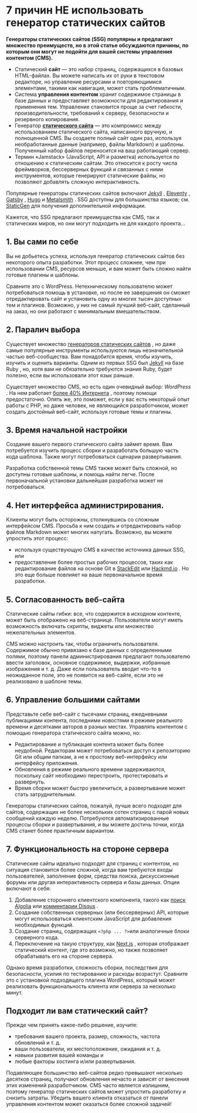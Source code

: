 # 7 причин НЕ использовать генератор статических сайтов


**Генераторы статических сайтов (SSG) популярны и предлагают множество преимуществ, но в этой статье обсуждаются причины, по которым они могут не подойти для вашей системы управления контентом (CMS).**

* Статический **сайт** — это набор страниц, содержащихся в базовых HTML-файлах. Вы можете написать их от руки в текстовом редакторе, но управление ресурсами и повторяющимися элементами, такими как навигация, может стать проблематичным.
* Система **управления контентом** хранит содержимое страницы в базе данных и предоставляет возможности для редактирования и применения тем. Управление становится проще за счет гибкости, производительности, требований к серверу, безопасности и резервного копирования.
* Генератор [**статического сайта**](https://www.sitepoint.com/static-site-generators/) — это компромисс между использованием статического сайта, написанного вручную, и полноценной CMS. Вы создаете полный сайт один раз, используя необработанные данные (например, файлы Markdown) и шаблоны. Полученный набор файлов переносится на ваш работающий сервер.
* Термин «Jamstack» (JavaScript, API и разметка) используется по отношению к статическим сайтам. Это относится к росту числа фреймворков, бессерверных функций и связанных с ними инструментов, которые генерируют статические файлы, но позволяют добавлять сложную интерактивность.

Популярные генераторы статических сайтов включают [Jekyll](https://www.sitepoint.com/set-jekyll-blog-5-minutes-poole/) , [Eleventy](https://www.sitepoint.com/getting-started-with-eleventy/) , [Gatsby](https://www.sitepoint.com/gatsby-guide/) , [Hugo](https://www.sitepoint.com/premium/books/a-beginner-s-guide-to-creating-a-static-website-with-hugo/read/1) и [Metalsmith](https://www.sitepoint.com/create-static-site-metalsmith/) . SSG доступны для большинства языков; см. [StaticGen](http://www.staticgen.com/) для получения дополнительной информации.

Кажется, что SSG предлагают преимущества как CMS, так и статических миров, но они могут подходить не для каждого проекта…

## 1. Вы сами по себе

Вы не добьетесь успеха, используя генератор статических сайтов без некоторого опыта разработки. Этот процесс сложнее, чем при использовании CMS, ресурсов меньше, и вам может быть сложно найти готовые плагины и шаблоны.

Сравните это с WordPress. Нетехническому пользователю может потребоваться помощь в установке, но после ее завершения он сможет отредактировать сайт и установить одну из многих тысяч доступных тем и плагинов. Возможно, у них не самый лучший веб-сайт, сделанный на заказ, но они работают с минимальным вмешательством.

## 2. Паралич выбора
Существует множество [генераторов статических сайтов](http://www.staticgen.com/) , но даже самые популярные инструменты используются лишь незначительной частью веб-сообщества. Вам понадобится время, чтобы изучить, изучить и оценить варианты. Одним из первых SSG был [Jekyll](http://jekyllrb.com/) на базе Ruby , но, хотя вам не обязательно требуются знания Ruby, будет полезно, если вы использовали этот язык раньше.

Существует множество CMS, но есть один очевидный выбор: _WordPress_ . На нем работает [более 40% Интернета](https://w3techs.com/technologies/details/cm-wordpress) , поэтому помощи предостаточно. Опять же, это поможет, если у вас есть некоторый опыт работы с PHP, но даже человек, не являющийся разработчиком, может создать достойный веб-сайт, используя готовые темы и плагины.

## 3. Время начальной настройки
Создание вашего первого статического сайта займет время. Вам потребуется изучить процесс сборки и разработать большую часть кода шаблона. Также могут потребоваться сценарии развертывания.

Разработка собственной темы CMS также может быть сложной, но доступны готовые шаблоны, и помощь найти легче. После первоначальной установки дальнейшая разработка может не потребоваться.

## 4. Нет интерфейса администрирования.
Клиенты могут быть осторожны, столкнувшись со сложным интерфейсом CMS. Просьба к ним создать и отредактировать набор файлов Markdown может многих напугать. Возможно, вы можете упростить этот процесс:

* используя существующую CMS в качестве источника данных SSG, или
* предоставление более простых рабочих процессов, таких как редактирование файлов на основе Git в [StackEdit](https://stackedit.io/) или [Hackmd.io](https://hackmd.io/) .
Но это еще больше повлияет на ваше первоначальное время разработки.

## 5. Согласованность веб-сайта
Статические сайты гибки: все, что содержится в исходном контенте, может быть отображено на веб-странице. Пользователи могут иметь возможность включать скрипты, виджеты или множество нежелательных элементов.

CMS можно настроить так, чтобы ограничить пользователя. Содержимое обычно привязано к базе данных с определенными полями, поэтому панели администрирования предлагают пользователю ввести заголовок, основное содержимое, выдержки, избранные изображения и т. д. Даже если пользователь вводит что-то в неожиданное поле, это не появится на веб-сайте, если это не реализовано в шаблоне темы.

## 6. Управление большими сайтами
Представьте себе веб-сайт с тысячами страниц, ежедневными публикациями контента, последними новостями в режиме реального времени и десятками авторов в разных местах. Управлять контентом с помощью генератора статического сайта можно, но:

* Редактирование и публикация контента может быть более неудобной. Редакторам может потребоваться доступ к репозиторию Git или общим папкам, а не к простому веб-интерфейсу или интерфейсу приложения.
* Обновления в режиме реального времени задерживаются, поскольку сайт необходимо перестроить, протестировать и развернуть.
* Время сборки может быстро увеличиться, а развертывание может стать затруднительным.

Генераторы статических сайтов, пожалуй, лучше всего подходят для сайтов, содержащих не более нескольких сотен страниц с парой новых сообщений каждую неделю. Потребуются автоматизированные процессы сборки и развертывания, и вы можете достичь точки, когда CMS станет более практичным вариантом.

## 7. Функциональность на стороне сервера
Статические сайты идеально подходят для страниц с контентом, но ситуация становится более сложной, когда вам требуются входы пользователей, заполнение форм, средства поиска, дискуссионные форумы или другая интерактивность сервера и базы данных. Опции включают в себя:

1. Добавление стороннего клиентского компонента, такого как [поиск Algolia](https://www.algolia.com/) или [комментарии Disqus](https://publishers.disqus.com/) .
2. Создание собственных серверных (или бессерверных) API, которые могут использоваться клиентским JavaScript для добавления необходимых функций.
3. Создание страниц, содержащих `<?php ... ?>`или аналогичные блоки серверного кода.
4. Переключение на такую ​​структуру, как [Next.js](https://www.sitepoint.com/premium/books/build-a-blog-with-react-and-next-js/read/1) , которая отображает статический контент, где это возможно, но также позволяет обрабатывать его на стороне сервера.

Однако время разработки, сложность сборки, последствия для безопасности, усилия по тестированию и расходы возрастут. Сравните это с установкой подходящего плагина WordPress, который может реализовать функциональность клиента или сервера за несколько минут.

## Подходит ли вам статический сайт?
Прежде чем принять какое-либо решение, изучите:

* требования вашего проекта, размер, сложность, частота обновлений и т. д.
* ваши пользователи, их местоположение, ожидания и т. д.
* навыки развития вашей команды и
* любые факторы хостинга и/или развертывания.

Подавляющее большинство веб-сайтов редко превышают несколько десятков страниц, получают обновления нечасто и зависят от внесения этих изменений разработчиком. CMS часто является излишним, поэтому генератор статических сайтов может упростить разработку и снизить затраты. Убедить вашего клиента отказаться от панели управления контентом может оказаться более сложной задачей!
